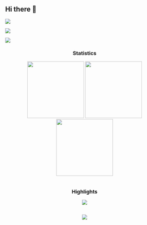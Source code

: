 ## Hi there 👋

<!--
**raemilcf/raemilcf** is a ✨ _special_ ✨ repository because its `README.md` (this file) appears on your GitHub profile.

Here are some ideas to get you started:

- 🔭 I’m currently working on ...
- 🌱 I’m currently learning ...
- 👯 I’m looking to collaborate on ...
- 🤔 I’m looking for help with ...
- 💬 Ask me about ...
- 📫 How to reach me: ...
- 😄 Pronouns: ...
- ⚡ Fun fact: ...
-->

<div> <a href="https://www.linkedin.com/in/raemilcf/" target="_blank"><img src="https://img.shields.io/badge/LinkedIn-0077B5?style=for-the-badge&logo=linkedin&logoColor=white" target="_blank"></a>

<a href="https://www.kaggle.com/raemilcorniel1" target="_blank"><img src="https://img.shields.io/badge/Kaggle-20BEFF?style=for-the-badge&logo=Kaggle&logoColor=white" target="_blank"></a>

<a href = "mailto:raemilcorniel@hotmail.com"><img src="https://img.shields.io/badge/-Gmail-%23333?style=for-the-badge&logo=gmail&logoColor=white" target="_blank"></a>

</div>





<h3 align="center">Statistics</h3>

 <div align="center">

<img src="http://github-profile-summary-cards.vercel.app/api/cards/stats?username=raemilcf&theme=swift" height="180em" />

<img src="http://github-profile-summary-cards.vercel.app/api/cards/repos-per-language?username=raemilcf&theme=swift" height="180em"  />

<img src="http://github-profile-summary-cards.vercel.app/api/cards/profile-details?username=raemilcf&theme=swift" height="180em" />

</div>

<br/>

<h3 align="center">Highlights</h3>



<div align="center">

<img src="https://github-profile-trophy.vercel.app/?username=raemilcf&theme=swift&row=2&column=3"/></div>

 <div align="center">

<br/>

<img src="https://komarev.com/ghpvc/?username=raemilcf&label=Profile%20views&color=0e75b6&style=flat"/>

</div>
